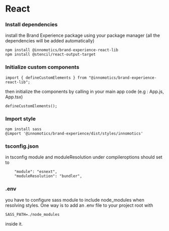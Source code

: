 # React

### Install dependencies

install the Brand Experience package using your package manager (all the dependencies will be added automatically)

```
npm install @innomotics/brand-experience-react-lib
npm install @stencil/react-output-target
```

### Initialize custom components

```
import { defineCustomElements } from "@innomotics/brand-experience-react-lib";
```

then initialize the components by calling in your main app code (e.g : App.js, App.tsx)

```
defineCustomElements();
```

### Import style

```
npm install sass
@import '@innomotics/brand-experience/dist/styles/innomotics'
```

### tsconfig.json

in tsconfig module and moduleResolution under compileroptions should set to

```
    "module": "esnext",
    "moduleResolution": "bundler",
```

### .env

you have to configure sass module to include node_modules when resolving styles. One way is to add an .env file to your project root with 

```
SASS_PATH=./node_modules

```
inside it.
